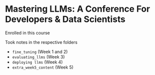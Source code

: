 # Mastering LLMs: A Conference For Developers & Data Scientists

Enrolled in this course

Took notes in the respective folders
- `fine_tuning` (Week 1 and 2)
- `evaluating_llms` (Week 3)
- `deploying llms` (Week 4)
- `extra_week5_content` (Week 5)
